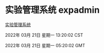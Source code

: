 # 实验管理系统 expadmin
[实验管理系统](http://59.174.26.31:56808/expadmin-782313d2-e1b1-4ea7-932e-3a55e6a1a4d0/)

2022年 03月 21日 星期一 13:20:02 CST

2022年 03月 21日 星期一 05:20:02 GMT
